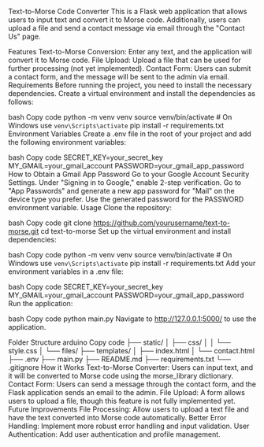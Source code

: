 Text-to-Morse Code Converter
This is a Flask web application that allows users to input text and convert it to Morse code. Additionally, users can upload a file and send a contact message via email through the "Contact Us" page.

Features
Text-to-Morse Conversion: Enter any text, and the application will convert it to Morse code.
File Upload: Upload a file that can be used for further processing (not yet implemented).
Contact Form: Users can submit a contact form, and the message will be sent to the admin via email.
Requirements
Before running the project, you need to install the necessary dependencies. Create a virtual environment and install the dependencies as follows:

bash
Copy code
python -m venv venv
source venv/bin/activate  # On Windows use `venv\Scripts\activate`
pip install -r requirements.txt
Environment Variables
Create a .env file in the root of your project and add the following environment variables:

bash
Copy code
SECRET_KEY=your_secret_key
MY_GMAIL=your_gmail_account
PASSWORD=your_gmail_app_password
How to Obtain a Gmail App Password
Go to your Google Account Security Settings.
Under "Signing in to Google," enable 2-step verification.
Go to "App Passwords" and generate a new app password for "Mail" on the device type you prefer.
Use the generated password for the PASSWORD environment variable.
Usage
Clone the repository:

bash
Copy code
git clone https://github.com/yourusername/text-to-morse.git
cd text-to-morse
Set up the virtual environment and install dependencies:

bash
Copy code
python -m venv venv
source venv/bin/activate  # On Windows use `venv\Scripts\activate`
pip install -r requirements.txt
Add your environment variables in a .env file:

bash
Copy code
SECRET_KEY=your_secret_key
MY_GMAIL=your_gmail_account
PASSWORD=your_gmail_app_password
Run the application:

bash
Copy code
python main.py
Navigate to http://127.0.0.1:5000/ to use the application.

Folder Structure
arduino
Copy code
├── static/
│   ├── css/
│   │   └── style.css
│   └── files/
├── templates/
│   ├── index.html
│   └── contact.html
├── .env
├── main.py
├── README.md
├── requirements.txt
└── .gitignore
How it Works
Text-to-Morse Converter: Users can input text, and it will be converted to Morse code using the morse_library dictionary.
Contact Form: Users can send a message through the contact form, and the Flask application sends an email to the admin.
File Upload: A form allows users to upload a file, though this feature is not fully implemented yet.
Future Improvements
File Processing: Allow users to upload a text file and have the text converted into Morse code automatically.
Better Error Handling: Implement more robust error handling and input validation.
User Authentication: Add user authentication and profile management.
